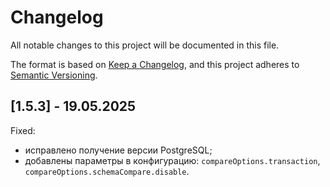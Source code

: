 # Changelog

All notable changes to this project will be documented in this file.

The format is based on [Keep a Changelog](https://keepachangelog.com/en/1.0.0/),
and this project adheres to [Semantic Versioning](https://semver.org/spec/v2.0.0.html).

## [1.5.3] - 19.05.2025

Fixed:

* исправлено получение версии PostgreSQL;
* добавлены параметры в конфигурацию: `compareOptions.transaction`, `compareOptions.schemaCompare.disable`.